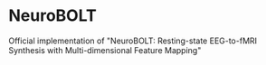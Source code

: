 # NeuroBOLT
Official implementation of "NeuroBOLT: Resting-state EEG-to-fMRI Synthesis with Multi-dimensional Feature Mapping"
